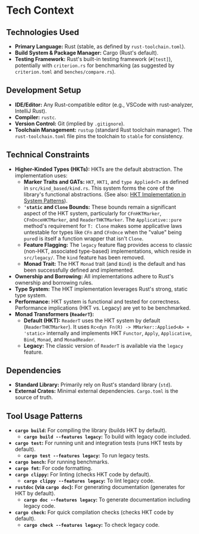 # Tech Context

## Technologies Used
- **Primary Language:** Rust (stable, as defined by `rust-toolchain.toml`).
- **Build System & Package Manager:** Cargo (Rust's default).
- **Testing Framework:** Rust's built-in testing framework (`#[test]`), potentially with `criterion.rs` for benchmarking (as suggested by `criterion.toml` and `benches/compare.rs`).

## Development Setup
- **IDE/Editor:** Any Rust-compatible editor (e.g., VSCode with rust-analyzer, IntelliJ Rust).
- **Compiler:** `rustc`.
- **Version Control:** Git (implied by `.gitignore`).
- **Toolchain Management:** `rustup` (standard Rust toolchain manager). The `rust-toolchain.toml` file pins the toolchain to `stable` for consistency.

## Technical Constraints
- **Higher-Kinded Types (HKTs):** HKTs are the default abstraction. The implementation uses:
    - **Marker Traits and GATs:** `HKT`, `HKT1`, and `type Applied<T>` as defined in `src/kind_based/kind.rs`. This system forms the core of the library's functional abstractions. (See also: [HKT Implementation in System Patterns](./systemPatterns.md#higher-kinded-types-hkt-implementation)).
    - **`'static` and `Clone` Bounds:** These bounds remain a significant aspect of the HKT system, particularly for `CFnHKTMarker`, `CFnOnceHKTMarker`, and `ReaderTHKTMarker`. The `Applicative::pure` method's requirement for `T: Clone` makes some applicative laws untestable for types like `CFn` and `CFnOnce` when the "value" being `pure`d is itself a function wrapper that isn't `Clone`.
    - **Feature Flagging:** The `legacy` feature flag provides access to classic (non-HKT, associated type-based) implementations, which reside in `src/legacy/`. The `kind` feature has been removed.
    - **Monad Trait:** The HKT `Monad` trait (and `Bind`) is the default and has been successfully defined and implemented.
- **Ownership and Borrowing:** All implementations adhere to Rust's ownership and borrowing rules.
- **Type System:** The HKT implementation leverages Rust's strong, static type system.
- **Performance:** HKT system is functional and tested for correctness. Performance implications (HKT vs. Legacy) are yet to be benchmarked.
- **Monad Transformers (`ReaderT`):**
    - **Default (HKT):** `ReaderT` uses the HKT system by default (`ReaderTHKTMarker`). It uses `Rc<dyn Fn(R) -> MMarker::Applied<A> + 'static>` internally and implements HKT `Functor`, `Apply`, `Applicative`, `Bind`, `Monad`, and `MonadReader`.
    - **Legacy:** The classic version of `ReaderT` is available via the `legacy` feature.

## Dependencies
- **Standard Library:** Primarily rely on Rust's standard library (`std`).
- **External Crates:** Minimal external dependencies. `Cargo.toml` is the source of truth.

## Tool Usage Patterns
- **`cargo build`:** For compiling the library (builds HKT by default).
    - **`cargo build --features legacy`:** To build with legacy code included.
- **`cargo test`:** For running unit and integration tests (runs HKT tests by default).
    - **`cargo test --features legacy`:** To run legacy tests.
- **`cargo bench`:** For running benchmarks.
- **`cargo fmt`:** For code formatting.
- **`cargo clippy`:** For linting (checks HKT code by default).
    - **`cargo clippy --features legacy`:** To lint legacy code.
- **`rustdoc` (via `cargo doc`):** For generating documentation (generates for HKT by default).
    - **`cargo doc --features legacy`:** To generate documentation including legacy code.
- **`cargo check`:** For quick compilation checks (checks HKT code by default).
    - **`cargo check --features legacy`:** To check legacy code.
